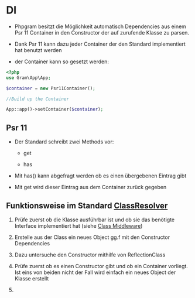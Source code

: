 # DI

- Phpgram besitzt die Möglichkeit automatisch Dependencies aus einem Psr 11 Container in den Constructor der 
auf zurufende Klasse zu parsen.

- Dank Psr 11 kann dazu jeder Container der den Standard implementiert hat benutzt werden

- der Container kann so gesetzt werden: 
````php
<?php
use Gram\App\App;

$container = new Psr11Container();

//Build up the Container

App::app()->setContainer($container);
````

## Psr 11

- Der Standard schreibt zwei Methods vor:
	- get
	
	- has

- Mit has() kann abgefragt werden ob es einen übergebenen Eintrag gibt

- Mit get wird dieser Eintrag aus dem Container zurück gegeben

## Funktionsweise im Standard [ClassResolver](../Resolver/index.md)

1. Prüfe zuerst ob die Klasse ausführbar ist und ob sie das benötigte Interface implementiert hat (siehe [Class Middleware](../Middleware/classmw.md))

2. Erstelle aus der Class ein neues Object gg.f mit den Constructor Dependencies

3. Dazu untersuche den Constructor mithilfe von ReflectionClass

4. Prüfe zuerst ob es einen Constructor gibt und ob ein Container vorliegt. Ist eins von beiden nicht der Fall wird einfach ein neues Object der Klasse erstellt

5. 